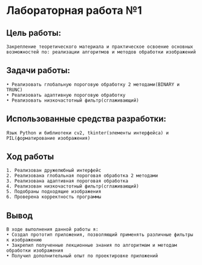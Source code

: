 # Лабораторная работа №1

## Цель работы:
	Закрепление теоретического материала и практическое освоение основных возможностей по: реализации алгоритмов и методов обработки изображений

## Задачи работы:
    • Реализовать глобальную пороговую обработку 2 методами(BINARY и TRUNC)
    • Реализовать адаптивную пороговую обработку
    • Реализовать низкочастотный фильтр(сглаживающий)

## Использованные средства разработки:
    Язык Python и библиотеки cv2, tkinter(элементы интерфейса) и PIL(форматирование изображения)

## Ход работы
    1. Реализован дружелюбный интерфейс
    2. Реализована глобальная пороговая обработка 2 методами
    3. Реализована адаптивная пороговая обработка
    4. Реализован низкочастотный фильтр(сглаживающий)
    5. Подобраны подходящие изображения
    6. Проверена корректность программы

## Вывод
	В ходе выполнения данной работы я:
    • Создал прототип приложения, позволяющий применять различные фильтры к изображению
    • Закрепил полученные лекционные знания по алгоритмам и методам обработки изображения
    • Получил дополнительный опыт по проектировке приложений
